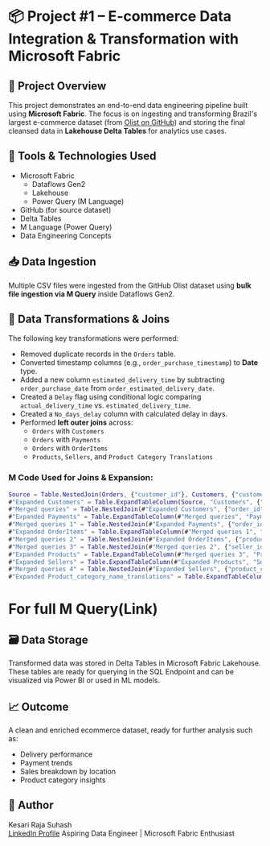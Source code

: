 # 📦 Project #1 – E-commerce Data Integration & Transformation with Microsoft Fabric

## 📌 Project Overview

This project demonstrates an end-to-end data engineering pipeline built using **Microsoft Fabric**. The focus is on ingesting and transforming Brazil's largest e-commerce dataset (from [Olist on GitHub](https://github.com/mayank953/BigDataProjects/tree/main/Project-Brazillian%20Ecommerce/Data)) and storing the final cleansed data in **Lakehouse Delta Tables** for analytics use cases.

## 🔧 Tools & Technologies Used

- Microsoft Fabric
  - Dataflows Gen2
  - Lakehouse
  - Power Query (M Language)
- GitHub (for source dataset)
- Delta Tables
- M Language (Power Query)
- Data Engineering Concepts

## 📥 Data Ingestion

Multiple CSV files were ingested from the GitHub Olist dataset using **bulk file ingestion via M Query** inside Dataflows Gen2.

## 🧹 Data Transformations & Joins

The following key transformations were performed:

- Removed duplicate records in the `Orders` table.
- Converted timestamp columns (e.g., `order_purchase_timestamp`) to **Date** type.
- Added a new column `estimated_delivery_time` by subtracting `order_purchase_date` from `order_estimated_delivery_date`.
- Created a `Delay` flag using conditional logic comparing `actual_delivery_time` vs. `estimated_delivery_time`.
- Created a `No_days_delay` column with calculated delay in days.
- Performed **left outer joins** across:
  - `Orders` with `Customers`
  - `Orders` with `Payments`
  - `Orders` with `OrderItems`
  - `Products`, `Sellers`, and `Product Category Translations`

### M Code Used for Joins & Expansion:
```m
Source = Table.NestedJoin(Orders, {"customer_id"}, Customers, {"customer_id"}, "Customers", JoinKind.LeftOuter),
#"Expanded Customers" = Table.ExpandTableColumn(Source, "Customers", {"customer_unique_id", "customer_zip_code_prefix", "customer_city", "customer_state"}, {"customer_unique_id", "customer_zip_code_prefix", "customer_city", "customer_state"}),
#"Merged queries" = Table.NestedJoin(#"Expanded Customers", {"order_id"}, Payments, {"order_id"}, "Payments", JoinKind.LeftOuter),
#"Expanded Payments" = Table.ExpandTableColumn(#"Merged queries", "Payments", {"payment_sequential", "payment_type", "payment_installments", "payment_value"}, {"payment_sequential", "payment_type", "payment_installments", "payment_value"}),
#"Merged queries 1" = Table.NestedJoin(#"Expanded Payments", {"order_id"}, OrderItems, {"order_id"}, "OrderItems", JoinKind.LeftOuter),
#"Expanded OrderItems" = Table.ExpandTableColumn(#"Merged queries 1", "OrderItems", {"order_item_id", "product_id", "seller_id", "shipping_limit_date", "price", "freight_value"}, {"order_item_id", "product_id", "seller_id", "shipping_limit_date", "price", "freight_value"}),
#"Merged queries 2" = Table.NestedJoin(#"Expanded OrderItems", {"product_id"}, Products, {"product_id"}, "Products", JoinKind.LeftOuter),
#"Merged queries 3" = Table.NestedJoin(#"Merged queries 2", {"seller_id"}, Sellers, {"seller_id"}, "Sellers", JoinKind.LeftOuter),
#"Expanded Products" = Table.ExpandTableColumn(#"Merged queries 3", "Products", {"product_category_name", "product_name_lenght", "product_description_lenght", "product_photos_qty", "product_weight_g", "product_length_cm", "product_height_cm", "product_width_cm"}, {"product_category_name", "product_name_lenght", "product_description_lenght", "product_photos_qty", "product_weight_g", "product_length_cm", "product_height_cm", "product_width_cm"}),
#"Expanded Sellers" = Table.ExpandTableColumn(#"Expanded Products", "Sellers", {"seller_zip_code_prefix", "seller_city", "seller_state"}, {"seller_zip_code_prefix", "seller_city", "seller_state"}),
#"Merged queries 4" = Table.NestedJoin(#"Expanded Sellers", {"product_category_name"}, Product_category_name_translations, {"product_category_name"}, "Product_category_name_translations", JoinKind.LeftOuter),
#"Expanded Product_category_name_translations" = Table.ExpandTableColumn(#"Merged queries 4", "Product_category_name_translations", {"product_category_name_english"}, {"product_category_name_english"})
```
# For full M Query(Link)

## 🗃️ Data Storage

Transformed data was stored in Delta Tables in Microsoft Fabric Lakehouse. These tables are ready for querying in the SQL Endpoint and can be visualized via Power BI or used in ML models.

## 📈 Outcome

A clean and enriched ecommerce dataset, ready for further analysis such as:

- Delivery performance
- Payment trends
- Sales breakdown by location
- Product category insights

## 📌 Author

Kesari Raja Suhash   
[LinkedIn Profile](https://www.linkedin.com/in/RajaSuhashKesari)
Aspiring Data Engineer | Microsoft Fabric Enthusiast 
